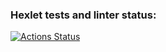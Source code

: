 ### Hexlet tests and linter status:
[![Actions Status](https://github.com/sharaendy/frontend-project-lvl2/workflows/hexlet-check/badge.svg)](https://github.com/sharaendy/frontend-project-lvl2/actions)